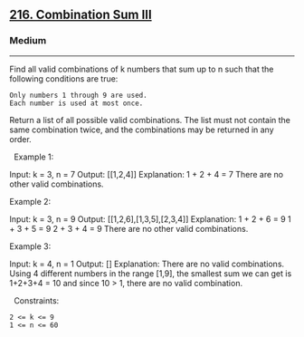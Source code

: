 <h2><a href="https://leetcode.com/problems/combination-sum-iii/">216. Combination Sum III</a></h2><h3>Medium</h3><hr>Find all valid combinations of k numbers that sum up to n such that the following conditions are true:


	Only numbers 1 through 9 are used.
	Each number is used at most once.


Return a list of all possible valid combinations. The list must not contain the same combination twice, and the combinations may be returned in any order.

 
Example 1:

Input: k = 3, n = 7
Output: [[1,2,4]]
Explanation:
1 + 2 + 4 = 7
There are no other valid combinations.

Example 2:

Input: k = 3, n = 9
Output: [[1,2,6],[1,3,5],[2,3,4]]
Explanation:
1 + 2 + 6 = 9
1 + 3 + 5 = 9
2 + 3 + 4 = 9
There are no other valid combinations.


Example 3:

Input: k = 4, n = 1
Output: []
Explanation: There are no valid combinations.
Using 4 different numbers in the range [1,9], the smallest sum we can get is 1+2+3+4 = 10 and since 10 > 1, there are no valid combination.


 
Constraints:


	2 <= k <= 9
	1 <= n <= 60

